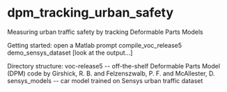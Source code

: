 dpm_tracking_urban_safety
=========================

Measuring urban traffic safety by tracking Deformable Parts Models

Getting started:
open a Matlab prompt
compile_voc_release5
demo_sensys_dataset
[look at the output...]

Directory structure:
voc-release5 -- off-the-shelf Deformable Parts Model (DPM) code by Girshick, R. B. and Felzenszwalb, P. F. and McAllester, D.
sensys_models -- car model trained on Sensys urban traffic dataset




